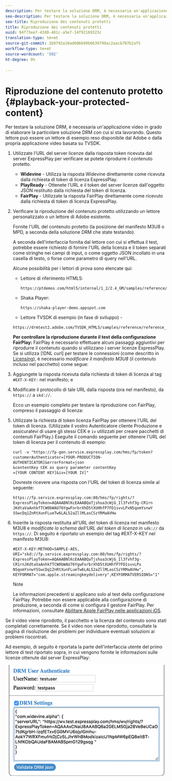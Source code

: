 ```yaml
---
description: Per testare la soluzione DRM, è necessaria un'applicazione video in grado di elaborare la particolare soluzione DRM con cui si sta lavorando. Questo lettore può essere un lettore di esempio reso disponibile dal  Adobe o dalla propria applicazione video basata su TVSDK.
seo-description: Per testare la soluzione DRM, è necessaria un'applicazione video in grado di elaborare la particolare soluzione DRM con cui si sta lavorando. Questo lettore può essere un lettore di esempio reso disponibile dal  Adobe o dalla propria applicazione video basata su TVSDK.
seo-title: Riproduzione dei contenuti protetti
title: Riproduzione dei contenuti protetti
uuid: 84f73ee7-43d0-481c-a5e7-14f92169323c
translation-type: tm+mt
source-git-commit: 1b9792a10ad606b99b6639799ac2aacb707b2af5
workflow-type: tm+mt
source-wordcount: '592'
ht-degree: 0%

---
```



# Riproduzione del contenuto protetto {#playback-your-protected-content}

Per testare la soluzione DRM, è necessaria un&#39;applicazione video in grado di elaborare la particolare soluzione DRM con cui si sta lavorando. Questo lettore può essere un lettore di esempio reso disponibile dal  Adobe o dalla propria applicazione video basata su TVSDK.

1. Utilizzate l&#39;URL del server licenze dalla risposta token ricevuta dal server ExpressPlay per verificare se potete riprodurre il contenuto protetto.

   * **Widevine**  - Utilizza la risposta Widevine direttamente come ricevuta dalla richiesta di token di licenza ExpressPlay.
   * **PlayReady**  - Ottenete l&#39;URL e il token del server licenze dall&#39;oggetto JSON restituito dalla richiesta del token di licenza.
   * **FairPlay**  - Utilizzate la risposta FairPlay direttamente come ricevuto dalla richiesta di token di licenza ExpressPlay.

1. Verificare la riproduzione del contenuto protetto utilizzando un lettore personalizzato o un lettore di Adobe  esistente.

   Fornite l&#39;URL del contenuto protetto (la posizione del manifesto M3U8 o MPD, a seconda della soluzione DRM che state testando).

   A seconda dell&#39;interfaccia fornita dal lettore con cui si effettua il test, potrebbe essere richiesto di fornire l&#39;URL della licenza e il token separati come stringhe nei campi di input, o come oggetto JSON incollato in una casella di testo, o forse come parametro di query nell&#39;URL.

   Alcune possibilità per i lettori di prova sono elencate qui:

   * Lettore di riferimento HTML5:

      ```
      https://ptdemos.com/html5/internal/1_2/2.4_GM/samples/reference/reference_player.html
      ```

   * Shaka Player:

      ```
      https://shaka-player-demo.appspot.com
      ```

   * Lettore TVSDK di esempio (in fase di sviluppo) -

   ```
   https://drmtest2.adobe.com/TVSDK_HTML5/samples/reference/reference_player.html
   ```

   **Per controllare la riproduzione durante il test della configurazione FairPlay:** FairPlay è necessario effettuare alcuni passaggi aggiuntivi per riprodurre il contenuto quando si utilizzano i server licenze ExpressPlay. Se si utilizza [!DNL curl] per testare le connessioni (come descritto in [Licensing](../../multi-drm-workflows/quick-start/handle-the-licensing.md)), è necessario *modificare il manifesto M3U8* (il contenuto incluso nel pacchetto) come segue:

1. Aggiungete la risposta ricevuta dalla richiesta di token di licenza al tag `#EXT-X-KEY:` nel manifesto; e
1. Modificate il protocollo di tale URL dalla risposta (ora nel manifesto), da `https://` a `skd://`.

   Ecco un esempio completo per testare la riproduzione con FairPlay, compreso il passaggio di licenza:

1. Utilizzate la richiesta di token licenza FairPlay per ottenere l&#39;URL del token di licenza. (Utilizzate il vostro Autenticatore cliente Produzione e assicuratevi di usare gli stessi CEK e `iv` utilizzati per creare pacchetti di contenuti FairPlay.) Eseguite il comando seguente per ottenere l&#39;URL del token di licenza per il contenuto di esempio:

   ```
   curl -v "https://fp-gen.service.expressplay.com/hms/fp/token? 
   customerAuthenticator=[YOUR-PRODUCTION-AUTHENTICATOR]&errorFormat=json 
   &contentKey CEK as query parameter contentKey 
   =[YOUR CONTENT KEY]&iv=[YOUR IV]"
   ```

   Dovreste ricevere una risposta con l&#39;URL del token di licenza simile al seguente:

   ```
   https://fp.service.expressplay.com:80/hms/fp/rights/? 
   ExpressPlayToken=AQAAABNlKcEAAABQaTjshua3cWjG_Il3fvhf3g-CR1rn 
   JKdtaVaAnhkfTCW0bWAU76YgwForbrXhD5tXUHhfP7FD1svvLPxN5qomYsnwY 
   SSwcDq1ZnRtXunFLueTw6LAL52aZllMLasCSzYRMaAVHw 
   ```

1. Inserite la risposta restituita all&#39;URL del token di licenza nel manifesto M3U8 e *modificate lo schema dell&#39;URL del token di licenza in* `sdk://` da `https://`. Di seguito è riportato un esempio del tag #EXT-X-KEY nel manifesto M3U8:

   ```
   #EXT-X-KEY:METHOD=SAMPLE-AES, 
   URI="skd://fp.service.expressplay.com:80/hms/fp/rights/? 
   ExpressPlayToken=AQAAABNlKcEAAABQaTjshua3cWjG_Il3fvhf3g- 
   CR1rnJKdtaVaAnhkfTCW0bWAU76YgwForbrXhD5tXUHhfP7FD1svvLPx 
   N5qomYsnwYSSwcDq1ZnRtXunFLueTw6LAL52aZllMLasCSzYRMaAVHw", 
   KEYFORMAT="com.apple.streamingkeydelivery",KEYFORMATVERSIONS="1"
   ```

   >[!NOTE]
   >
   >Le informazioni precedenti si applicano solo al test della configurazione FairPlay. Potrebbe non essere applicabile alla configurazione di produzione, a seconda di come si configura il gestore FairPlay. Per informazioni, consultate [Abilitare Apple FairPlay nelle applicazioni iOS](../../../programming/tvsdk-3x-ios-prog/ios-3x-drm-content-security/ios-3x-apple-fairplay-tvsdk.md).

Se il video viene riprodotto, il pacchetto e la licenza del contenuto sono stati completati correttamente. Se il video non viene riprodotto, consultate la pagina di risoluzione dei problemi per individuare eventuali soluzioni ai problemi riscontrati.

<!--<a id="example_603D92A1F3924467B5D66EC862B8F59C"></a>-->

Ad esempio, di seguito è riportata la parte dell&#39;interfaccia utente del primo lettore di test riportato sopra, in cui vengono fornite le informazioni sulle licenze ottenute dal server ExpressPlay:

<!--<a id="fig_zjy_q2c_rw"></a>-->

![](assets/sample-player-drm-settings-web.png)
